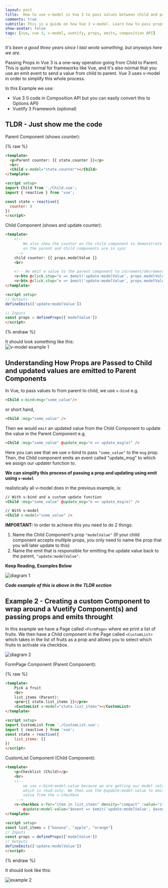 ```yaml
---
layout: post
title:  How to use v-model in Vue 3 to pass values between child and parent components (BONUS - Example with Vuetify)
comments: true
subtitle: This is a guide on how Vue 3 v-model. Learn how to pass props and emit values effectively and efficiently in order to update data 
show-avatar: false
tags: [vue, vue 3, v-model, vuetify, props, emits, composition API]
---
```



*It's been a good three years since I last wrote something, but anyways here we are.*

Passing Props in Vue 3 is a one-way operation going from Child to Parent. This is quite normal for frameworks like Vue, and it's also normal that you use an emit event to send a value from child to parent. Vue 3 uses v-model in order to simplify this whole process.

In this Example we use:
- Vue 3 (I code in Composition API but you can easily convert this to Options API)
- Vuetify 3 Framework (optional)

## TLDR - Just show me the code

Parent Component (shows counter):

{% raw %}
```html
<template>
  <p>Parent counter: {{ state.counter }}</p>
  <br>
  <Child v-model="state.counter"></Child>
</template>

<script setup>
import Child from './Child.vue';
import { reactive } from 'vue';

const state = reactive({
  counter: 0
})
</script>
```

Child Component (shows and update counter):
```html
<template>
    <!-- 
        We also show the counter on the child component to demonstrate that the counter
        on the parent and child components are in sync
     -->
    child counter: {{ props.modelValue }}
    <br>

    <!-- We emit a value to the parent component to increment/decrement the parent counter -->
    <v-btn @click.stop="e => $emit('update:modelValue', props.modelValue + 1)">+</v-btn>
    <v-btn @click.stop="e => $emit('update:modelValue', props.modelValue - 1)">-</v-btn>
</template>

<script setup>
// Outputs
defineEmits(['update:modelValue'])

// Inputs
const props = defineProps(['modelValue'])
</script>
```

{% endraw %}

It should look something like this: 
<br>
![v-model example 1](/img/v-model-example-1.png)



## Understanding How Props are Passed to Child and updated values are emitted to Parent Components

In Vue, to pass values to from parent to child, we use ``v-bind`` e.g. 
```html
<Child v-bind:msg="some_value"/>
``` 
or short hand, 
```html
<Child :msg="some_value" />
```

Then we would ``emit`` an updated value from the Child Component to update the value in the Parent Component e.g. 
```html
<Child :msg="some_value" @update_msg="e => update_msg(e)" />
```
Here you can see that we use v-bind to pass ``"some_value"`` to the ``msg`` prop. Then, the Child component emits an event called "update_msg" to which we assign our updater function to.

**We can simplify this process of passing a prop and updating using emit using ``v-model``**

realistically all v-model does in the previous example, is:
```html
// With v-bind and a custom update function
<Child :msg="some_value" @update_msg="e => update_msg(e)" />

// With v-model
<Child v-model="some_value" />
```
**IMPORTANT:** In order to achieve this you need to do 2 things:
1. Name the Child Component's prop ``"modelValue"`` (If your child component accepts multiple props, you only need to name the prop that you will later update to this)
2. Name the emit that is responsible for emitting the update value back to the parent, ```"update:modelValue"```.

**Keep Reading, Examples Below**

![diagram 1](/img/Vue_3-model-update_1.png)


***Code example of this is above in the TLDR section***

## Example 2 - Creating a custom Component to wrap around a Vuetify Component(s) and passing props and emits throught

In this example we have a Page called ``<FormPage>`` where we print a list of fruits. We then have a Child component in the Page called ``<CustomList>`` which takes in the list of fruits as a prop and allows you to select which fruits to activate via checkbox.

![diagram 2](/img/Vue_3_model_update_2.png.png)

FormPage Component (Parent Component):

{% raw %}
```html
<template>
    Pick a fruit
    <br>
    list_items (Parent):
    <pre>{{ state.list_items }}</pre>
    <CustomList v-model="state.list_items"></CustomList>
</template>

<script setup>
import CustomList from './CustomList.vue';
import { reactive } from 'vue';
const state = reactive({
    list_items: []
})
</script>
```

CustomList Component (Child Component):

```html
<template>
    <p>Checklist (Child)</p>
    <br>
    <!-- 
        we use v-bind:model-value because we are getting our model value from props 
        which is read-only. We then use the @update:model-value to emit the updated
        value from the v-checkbox
     -->
    <v-checkbox v-for="item in list_items" density="compact" :value="item" :label="item" :model-value="props.modelValue"
        @update:model-value="$event => $emit('update:modelValue', $event)"></v-checkbox>
</template>

<script setup>
const list_items = ["banana", "apple", "orange"]
// Inputs
const props = defineProps(['modelValue'])
// Outputs
defineEmits(['update:modelValue'])
</script>
```
{% endraw %}

It should look like this:

![example 2](/img/v-model-example-2.png)